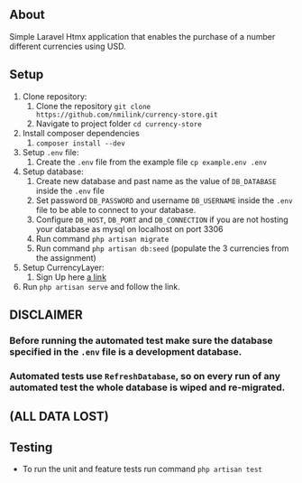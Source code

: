 ## About

Simple Laravel Htmx application that enables the purchase of a number different currencies using USD.

## Setup

1. Clone repository:
    1. Clone the repository ```git clone https://github.com/nmilink/currency-store.git```
    2. Navigate to project folder ```cd currency-store```
2. Install composer dependencies
    1. ```composer install --dev```
3. Setup ```.env``` file:
    1. Create the ```.env``` file from the example file ```cp example.env .env```
4. Setup database:
    1. Create new database and past name as the value of ```DB_DATABASE``` inside the ```.env``` file
    2. Set password ```DB_PASSWORD``` and username ```DB_USERNAME``` inside the ```.env``` file to be able to connect to your database.
    3. Configure ```DB_HOST```, ```DB_PORT``` and ```DB_CONNECTION``` if you are not hosting your database as mysql on localhost on port 3306
    4. Run command ```php artisan migrate```
    5. Run command ```php artisan db:seed``` (populate the 3 currencies from the assignment)
5. Setup CurrencyLayer:
    1. Sign Up here [a link](https://currencylayer.com)
6. Run ```php artisan serve``` and follow the link.


## DISCLAIMER

### Before running the automated test make sure the database specified in the ```.env``` file is a development database.
### Automated tests use ```RefreshDatabase```, so on every run of any automated test the whole database is wiped and re-migrated.
## (ALL DATA LOST)

## Testing

- To run the unit and feature tests run command ```php artisan test```


